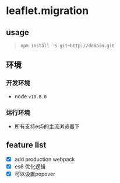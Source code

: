 # leaflet.migration

## usage
> `npm install -S git+http://domain.git`

## 环境
### 开发环境
- node `v10.8.0`

### 运行环境
- 所有支持es5的主流浏览器下

## feature list
- [x] add production webpack
- [x] es6 优化逻辑
- [x] 可以设置popover
